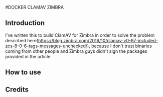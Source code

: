 #DOCKER CLAMAV ZIMBRA
## Introduction

I've written this to build ClamAV for Zimbra in order to solve the problem described
here(https://blog.zimbra.com/2016/10/clamav-v0-97-included-zcs-8-0-6-tags-messages-unchecked/), because I don't trust binaries coming from other people and Zimbra guys didn't sign the packages provided in the article.

## How to use

## Credits
